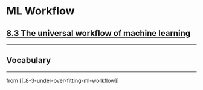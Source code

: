 # ML Workflow

## [**8.3** The universal workflow of machine learning](https://livebook.manning.com/book/deep-learning-with-javascript/chapter-8/78)

---

## **Vocabulary**

---
from [[_8-3-under-over-fitting-ml-workflow]]
